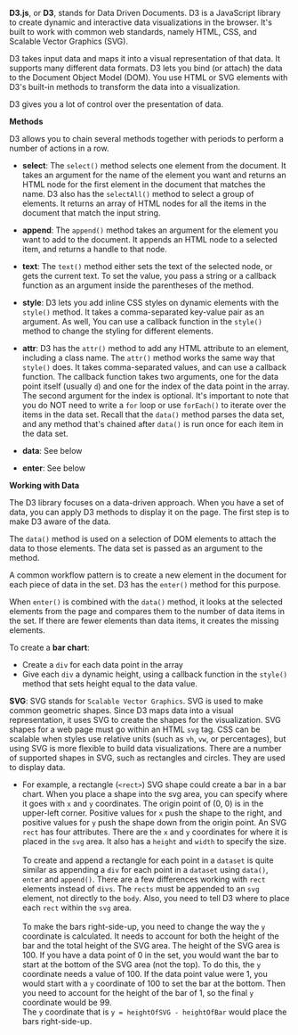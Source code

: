**D3.js**, or **D3**, stands for Data Driven Documents. D3 is a JavaScript library to create dynamic and interactive data visualizations in the browser. It's built to work with common web standards, namely HTML, CSS, and Scalable Vector Graphics (SVG).

D3 takes input data and maps it into a visual representation of that data. It supports many different data formats. D3 lets you bind (or attach) the data to the Document Object Model (DOM). You use HTML or SVG elements with D3's built-in methods to transform the data into a visualization.

D3 gives you a lot of control over the presentation of data.

**Methods**

D3 allows you to chain several methods together with periods to perform a number of actions in a row.

- **select**: The `select()` method selects one element from the document. It takes an argument for the name of the element you want and returns an HTML node for the first element in the document that matches the name. D3 also has the `selectAll()` method to select a group of elements. It returns an array of HTML nodes for all the items in the document that match the input string.

- **append**: The `append()` method takes an argument for the element you want to add to the document. It appends an HTML node to a selected item, and returns a handle to that node.

- **text**: The `text()` method either sets the text of the selected node, or gets the current text. To set the value, you pass a string or a callback function as an argument inside the parentheses of the method.

- **style**: D3 lets you add inline CSS styles on dynamic elements with the `style()` method. It takes a comma-separated key-value pair as an argument. As well, You can use a callback function in the `style()` method to change the styling for different elements.

- **attr**: D3 has the `attr()` method to add any HTML attribute to an element, including a class name. The `attr()` method works the same way that `style()` does. It takes comma-separated values, and can use a callback function. The callback function takes two arguments, one for the data point itself (usually `d`) and one for the index of the data point in the array. The second argument for the index is optional. It's important to note that you do NOT need to write a `for` loop or use `forEach()` to iterate over the items in the data set. Recall that the `data()` method parses the data set, and any method that's chained after `data()` is run once for each item in the data set.

- **data**: See below

- **enter**: See below

**Working with Data**

The D3 library focuses on a data-driven approach. When you have a set of data, you can apply D3 methods to display it on the page. The first step is to make D3 aware of the data.

The `data()` method is used on a selection of DOM elements to attach the data to those elements. The data set is passed as an argument to the method.

A common workflow pattern is to create a new element in the document for each piece of data in the set. D3 has the `enter()` method for this purpose.

When `enter()` is combined with the `data()` method, it looks at the selected elements from the page and compares them to the number of data items in the set. If there are fewer elements than data items, it creates the missing elements.

To create a **bar chart**:
  - Create a `div` for each data point in the array
  - Give each `div` a dynamic height, using a callback function in the `style()` method that sets height equal to the data value.

**SVG**: SVG stands for `Scalable Vector Graphics`. SVG is used to make common geometric shapes. Since D3 maps data into a visual representation, it uses SVG to create the shapes for the visualization. SVG shapes for a web page must go within an HTML `svg` tag. CSS can be scalable when styles use relative units (such as `vh`, `vw`, or percentages), but using SVG is more flexible to build data visualizations. There are a number of supported shapes in SVG, such as rectangles and circles. They are used to display data.
- For example, a rectangle (`<rect>`) SVG shape could create a bar in a bar chart. When you place a shape into the svg area, you can specify where it goes with `x` and `y` coordinates. The origin point of (0, 0) is in the upper-left corner. Positive values for `x` push the shape to the right, and positive values for `y` push the shape down from the origin point.
An SVG `rect` has four attributes. There are the `x` and `y` coordinates for where it is placed in the `svg` area. It also has a `height` and `width` to specify the size.<br>
<br>To create and append a rectangle for each point in a `dataset` is quite similar as appending a `div` for each point in a `dataset` using `data()`, `enter` and `append()`. There are a few differences working with `rect` elements instead of `divs`. The `rects` must be appended to an `svg` element, not directly to the `body`. Also, you need to tell D3 where to place each `rect` within the `svg` area.<br>
<br>To make the bars right-side-up, you need to change the way the `y` coordinate is calculated. It needs to account for both the height of the bar and the total height of the SVG area.
The height of the SVG area is 100. If you have a data point of 0 in the set, you would want the bar to start at the bottom of the SVG area (not the top). To do this, the `y` coordinate needs a value of 100. If the data point value were 1, you would start with a `y` coordinate of 100 to set the bar at the bottom. Then you need to account for the height of the bar of 1, so the final `y` coordinate would be 99.<br>
The `y` coordinate that is `y = heightOfSVG - heightOfBar` would place the bars right-side-up.
